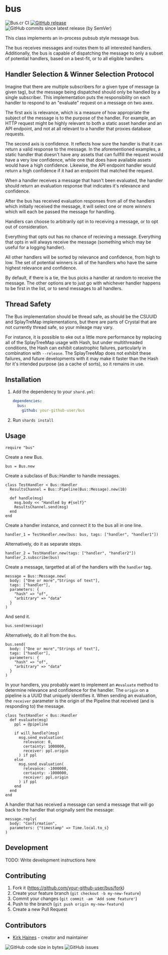 # bus

![Bus.cr CI](https://img.shields.io/github/workflow/status/wyhaines/bus.cr/bus.cr%20CI?style=for-the-badge&logo=GitHub)
[![GitHub release](https://img.shields.io/github/release/wyhaines/bus.cr.svg?style=for-the-badge)](https://github.com/wyhaines/bus.cr/releases)
![GitHub commits since latest release (by SemVer)](https://img.shields.io/github/commits-since/wyhaines/bus.cr/latest?style=for-the-badge)


This class implements an in-process pubsub style message bus.

The bus receives messages and routes them to all interested handlers. Additionally, the bus is capable of dispatching the message to only a subset of potential handlers, based on a best-fit, or to all eligible handlers.

## Handler Selection & Winner Selection Protocol

Imagine that there are multiple subscribers for a given type of message (a given tag), but the message being dispatched should only be handled by a single subscriber. This implementation puts the responsibility on each handler to respond to an "evaluate" request on a message on two axex.

The first axis is relevance, which is a measure of how appropriate the subject of the message is to the purpose of the handler. For example, an HTTP request might be highly relevant to both a static asset handler and an API endpoint, and not at all relevant to a handler that proxies database requests.

The second axis is confidence. It reflects how sure the handler is that it can return a valid response to the message. In the aforementioned examples, a static handler that doesn't have any assets that can fullfill the request would have a very low confidence, while one that does have available assets would have a high confidence. Likewise, the API endpoint handler would return a high confidence if it had an endpoint that matched the request.

When a handler receives a message that hasn't been evaluated, the handler should return an evaluation response that indicates it's relevance and confidence.

After the bus has received evaluation responses from all of the handlers which initially received the message, it will select one or more *winners* which will each be passed the message for handling.

Handlers can choose to arbitrarily opt in to receiving a message, or to opt out of consideration.

Everything that opts out has no chance of recieving a message. Everything that opts in will always receive the message (something which may be useful for a logging handler).

All other handlers will be sorted by relevance and confidence, from high to low. The set of potential winners is all of the handlers who have the same highest relevance and confidence.

By default, if there is a tie, the bus picks a handler at random to receive the message. The other options are to just go with whichever handler happens to be first in the list, or to send messages to all handlers.

## Thread Safety

The Bus implementation should be thread safe, as should be the CSUUID and SplayTreMap implementations, but there are parts of Crystal that are not currently thread safe, so your mileage may vary.

For instance, it is possible to eke out a little more performance by replacing all of the SplayTreeMap usage with Hash, but under multithreaded conditions, the Hash can exhibit catastrophic failures, particularly in combination with `--release`. The SplayTreeMap does not exhibit these failures, and future developments with it may make it faster than the Hash for it's intended purpose (as a cache of sorts), so it remains in use.
## Installation

1. Add the dependency to your `shard.yml`:

   ```yaml
   dependencies:
     bus:
       github: your-github-user/bus
   ```

2. Run `shards install`

## Usage

```crystal
require "bus"
```

Create a new Bus.

```crystal
bus = Bus.new
```

Create a subclass of Bus::Handler to handle messages.

```crystal
class TestHandler < Bus::Handler
  ResultsChannel = Bus::Pipeline(Bus::Message).new(10)

  def handle(msg)
    msg.body << "Handled by #{self}"
    ResultsChannel.send(msg)
  end
end
```

Create a handler instance, and connect it to the bus all in one line.

```crystal
handler_1 = TestHandler.new(bus: bus, tags: ["handler", "handler1"])
```

Alternatively, do it as separate steps.

```crystal
handler_2 = TestHandler.new(tags: ["handler", "handler2"])
handler_2.subscribe(bus)
```

Create a message, targetted at all of the handlers with the `handler` tag.

```crystal
message = Bus::Message.new(
  body: ["One or more","Strings of text"],
  tags: ["handler"],
  parameters: {
    "hash" => "of",
    "arbitrary" => "data"
  }
)
```

And send it.

```crystal
bus.send(message)
```

Alternatively, do it all from the `Bus`.

```crystal
bus.send(
  body: ["One or more","Strings of text"],
  tags: ["handler"],
  parameters: {
    "hash" => "of",
    "arbitrary" => "data"
  }
)
```

In your handlers, you probably want to implement an `#evaluate` method to determine relevance and confidence for the handler. The `origin` on a pipeline is a UUID that uniquely identifies it. When sending an evaluation, the `receiver` parameter is the origin of the Pipeline that received (and is responding to) the message.

```crystal
class TestHandler < Bus::Handler
  def evaluate(msg)
    ppl = @pipeline

    if will_handle?(msg)
      msg.send_evaluation(
        relevance: 0,
        certainty: 1000000,
        receiver: ppl.origin
      ) if ppl
    else
      msg.send_evaluation(
        relevance: -1000000,
        certainty: -1000000,
        receiver: ppl.origin
      ) if ppl
    end
  end
end

```

A handler that has received a message can send a message that will go back to the handler that originally sent the message:

```crystal
message.reply(
  body: "Confirmation",
  parameters: {"timestamp" => Time.local.to_s}
)
```

## Development

TODO: Write development instructions here

## Contributing

1. Fork it (<https://github.com/your-github-user/bus/fork>)
2. Create your feature branch (`git checkout -b my-new-feature`)
3. Commit your changes (`git commit -am 'Add some feature'`)
4. Push to the branch (`git push origin my-new-feature`)
5. Create a new Pull Request

## Contributors

- [Kirk Haines](https://github.com/your-github-user) - creator and maintainer

![GitHub code size in bytes](https://img.shields.io/github/languages/code-size/wyhaines/bus.cr?style=for-the-badge)
![GitHub issues](https://img.shields.io/github/issues/wyhaines/bus.cr?style=for-the-badge)
